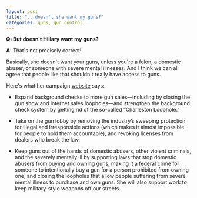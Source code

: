 ```yaml
---
layout: post
title: "...doesn't she want my guns?"
categories: guns, gun control
---
```


**Q: But doesn't Hillary want my guns?**


**A**: That's not precisely correct!

Basically, she doesn't want your guns, unless you're a felon, a
domestic abuser, or someone with severe mental illnesses. And I think
we can all agree that people like that shouldn't really have access to
guns.


Here's what her campaign [website](https://www.hillaryclinton.com/issues/gun-violence-prevention/) says:

* Expand background checks to more gun sales—including by closing the
gun show and internet sales loopholes—and strengthen the background
check system by getting rid of the so-called “Charleston Loophole.”

* Take on the gun lobby by removing the industry’s sweeping protection
for illegal and irresponsible actions (which makes it almost
impossible for people to hold them accountable), and revoking licenses
from dealers who break the law.

* Keep guns out of the hands of domestic abusers, other violent
criminals, and the severely mentally ill by supporting laws that stop
domestic abusers from buying and owning guns, making it a federal
crime for someone to intentionally buy a gun for a person prohibited
from owning one, and closing the loopholes that allow people suffering
from severe mental illness to purchase and own guns. She will also
support work to keep military-style weapons off our streets.
